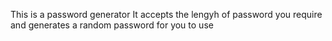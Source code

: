 This is a password generator
It accepts the lengyh of password you require and generates a random password for you to use
